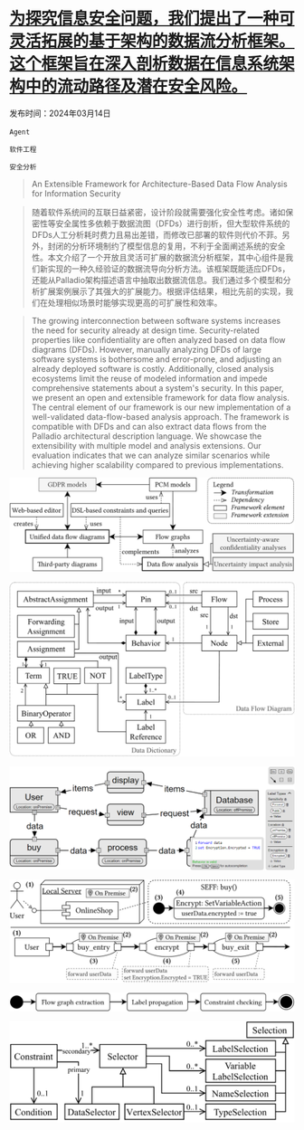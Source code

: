 # [为探究信息安全问题，我们提出了一种可灵活拓展的基于架构的数据流分析框架。这个框架旨在深入剖析数据在信息系统架构中的流动路径及潜在安全风险。](https://arxiv.org/abs/2403.09402)

发布时间：2024年03月14日

`Agent`

`软件工程`

`安全分析`

> An Extensible Framework for Architecture-Based Data Flow Analysis for Information Security

> 随着软件系统间的互联日益紧密，设计阶段就需要强化安全性考虑。诸如保密性等安全属性多依赖于数据流图（DFDs）进行剖析，但大型软件系统的DFDs人工分析耗时费力且易出差错，而修改已部署的软件则代价不菲。另外，封闭的分析环境制约了模型信息的复用，不利于全面阐述系统的安全性。本文介绍了一个开放且灵活可扩展的数据流分析框架，其中心组件是我们新实现的一种久经验证的数据流导向分析方法。该框架既能适应DFDs，还能从Palladio架构描述语言中抽取出数据流信息。我们通过多个模型和分析扩展案例展示了其强大的扩展能力。根据评估结果，相比先前的实现，我们在处理相似场景时能够实现更高的可扩展性和效率。

> The growing interconnection between software systems increases the need for security already at design time. Security-related properties like confidentiality are often analyzed based on data flow diagrams (DFDs). However, manually analyzing DFDs of large software systems is bothersome and error-prone, and adjusting an already deployed software is costly. Additionally, closed analysis ecosystems limit the reuse of modeled information and impede comprehensive statements about a system's security. In this paper, we present an open and extensible framework for data flow analysis. The central element of our framework is our new implementation of a well-validated data-flow-based analysis approach. The framework is compatible with DFDs and can also extract data flows from the Palladio architectural description language. We showcase the extensibility with multiple model and analysis extensions. Our evaluation indicates that we can analyze similar scenarios while achieving higher scalability compared to previous implementations.

![为探究信息安全问题，我们提出了一种可灵活拓展的基于架构的数据流分析框架。这个框架旨在深入剖析数据在信息系统架构中的流动路径及潜在安全风险。](../../../paper_images/2403.09402/x1.png)

![为探究信息安全问题，我们提出了一种可灵活拓展的基于架构的数据流分析框架。这个框架旨在深入剖析数据在信息系统架构中的流动路径及潜在安全风险。](../../../paper_images/2403.09402/x2.png)

![为探究信息安全问题，我们提出了一种可灵活拓展的基于架构的数据流分析框架。这个框架旨在深入剖析数据在信息系统架构中的流动路径及潜在安全风险。](../../../paper_images/2403.09402/webeditor.png)

![为探究信息安全问题，我们提出了一种可灵活拓展的基于架构的数据流分析框架。这个框架旨在深入剖析数据在信息系统架构中的流动路径及潜在安全风险。](../../../paper_images/2403.09402/x3.png)

![为探究信息安全问题，我们提出了一种可灵活拓展的基于架构的数据流分析框架。这个框架旨在深入剖析数据在信息系统架构中的流动路径及潜在安全风险。](../../../paper_images/2403.09402/x4.png)

![为探究信息安全问题，我们提出了一种可灵活拓展的基于架构的数据流分析框架。这个框架旨在深入剖析数据在信息系统架构中的流动路径及潜在安全风险。](../../../paper_images/2403.09402/x5.png)